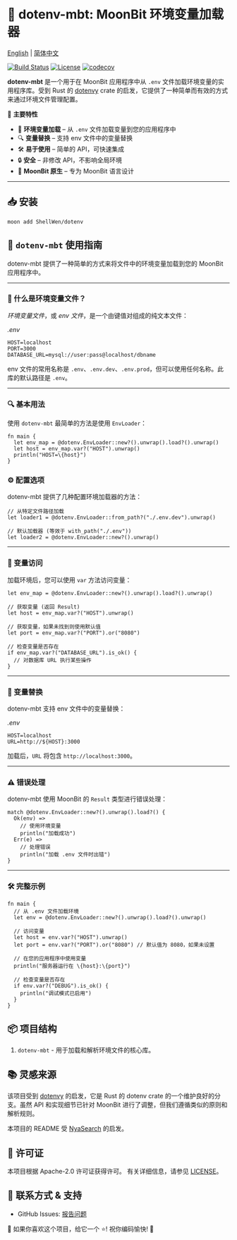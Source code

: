 # 📄 dotenv-mbt: MoonBit 环境变量加载器

[English](https://github.com/moonbit-community/dotenv-mbt/blob/main/README.md) | [简体中文](https://github.com/moonbit-community/dotenv-mbt/blob/main/README_zh_CN.md)

[![Build Status](https://img.shields.io/github/actions/workflow/status/moonbit-community/dotenv-mbt/check.yaml)](https://github.com/moonbit-community/dotenv-mbt/actions)
[![License](https://img.shields.io/github/license/moonbit-community/dotenv-mbt)](LICENSE)
[![codecov](https://codecov.io/gh/moonbit-community/dotenv-mbt/branch/main/graph/badge.svg)](https://codecov.io/gh/moonbit-community/dotenv-mbt)

**dotenv-mbt** 是一个用于在 MoonBit 应用程序中从 `.env` 文件加载环境变量的实用程序库。受到 Rust 的 [dotenvy](https://github.com/allan2/dotenvy) crate 的启发，它提供了一种简单而有效的方式来通过环境文件管理配置。

🚀 **主要特性**

- 🔄 **环境变量加载** – 从 `.env` 文件加载变量到您的应用程序中
- 🔍 **变量替换** – 支持 env 文件中的变量替换
- 🛠️ **易于使用** – 简单的 API，可快速集成
- 🔒 **安全** – 非修改 API，不影响全局环境
- 🌟 **MoonBit 原生** – 专为 MoonBit 语言设计

---

## 📥 安装

```
moon add ShellWen/dotenv
```

## **🚀 `dotenv-mbt` 使用指南**

dotenv-mbt 提供了一种简单的方式来将文件中的环境变量加载到您的 MoonBit 应用程序中。

---

### **📝 什么是环境变量文件？**

_环境变量文件_，或 _env 文件_，是一个由键值对组成的纯文本文件：

_.env_

```
HOST=localhost
PORT=3000
DATABASE_URL=mysql://user:pass@localhost/dbname
```

env 文件的常用名称是 `.env`、`.env.dev`、`.env.prod`，但可以使用任何名称。此库的默认路径是 `.env`。

---

### **🔍 基本用法**

使用 `dotenv-mbt` 最简单的方法是使用 `EnvLoader`：

```moonbit
fn main {
  let env_map = @dotenv.EnvLoader::new?().unwrap().load?().unwrap()
  let host = env_map.var?("HOST").unwrap()
  println("HOST=\{host}")
}
```

### **⚙️ 配置选项**

dotenv-mbt 提供了几种配置环境加载器的方法：

```moonbit
// 从特定文件路径加载
let loader1 = @dotenv.EnvLoader::from_path?("./.env.dev").unwrap()

// 默认加载器 (等效于 with_path("./.env"))
let loader2 = @dotenv.EnvLoader::new?().unwrap()
```

---

### **🔄 变量访问**

加载环境后，您可以使用 `var` 方法访问变量：

```moonbit
let env_map = @dotenv.EnvLoader::new?().unwrap().load?().unwrap()

// 获取变量 (返回 Result)
let host = env_map.var?("HOST").unwrap()

// 获取变量，如果未找到则使用默认值
let port = env_map.var?("PORT").or("8080")

// 检查变量是否存在
if env_map.var?("DATABASE_URL").is_ok() {
  // 对数据库 URL 执行某些操作
}
```

---

### **🔀 变量替换**

dotenv-mbt 支持 env 文件中的变量替换：

_.env_

```
HOST=localhost
URL=http://${HOST}:3000
```

加载后，`URL` 将包含 `http://localhost:3000`。

---

### **⚠️ 错误处理**

dotenv-mbt 使用 MoonBit 的 `Result` 类型进行错误处理：

```moonbit
match @dotenv.EnvLoader::new?().unwrap().load?() {
  Ok(env) =>
    // 使用环境变量
    println("加载成功")
  Err(e) =>
    // 处理错误
    println("加载 .env 文件时出错")
}
```

---

### **🛠️ 完整示例**

```moonbit
fn main {
  // 从 .env 文件加载环境
  let env = @dotenv.EnvLoader::new?().unwrap().load?().unwrap()

  // 访问变量
  let host = env.var?("HOST").unwrap()
  let port = env.var?("PORT").or("8080") // 默认值为 8080，如果未设置

  // 在您的应用程序中使用变量
  println("服务器运行在 \{host}:\{port}")

  // 检查变量是否存在
  if env.var?("DEBUG").is_ok() {
    println("调试模式已启用")
  }
}
```

## 📦 项目结构

1. `dotenv-mbt` - 用于加载和解析环境文件的核心库。

## 📚 灵感来源

该项目受到 [dotenvy](https://github.com/allan2/dotenvy) 的启发，它是 Rust 的 dotenv crate 的一个维护良好的分支。虽然 API 和实现细节已针对 MoonBit 进行了调整，但我们遵循类似的原则和解析规则。

本项目的 README 受 [NyaSearch](https://github.com/moonbit-community/NyaSearch) 的启发。

## 📜 许可证

本项目根据 Apache-2.0 许可证获得许可。 有关详细信息，请参见 [LICENSE](https://github.com/moonbit-community/dotenv-mbt/blob/main/LICENSE)。

## 📢 联系方式 & 支持

- GitHub Issues: [报告问题](https://github.com/moonbit-community/dotenv-mbt/issues)

👋 如果你喜欢这个项目，给它一个 ⭐! 祝你编码愉快! 🚀
